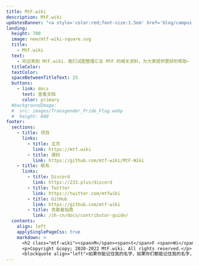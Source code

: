 ```yaml
---
title: MtF.wiki
description: MtF.wiki
updatesBanner: "<a style='color:red;font-size:1.5em' href='blog/campus.pdf'>欢迎为校园指南版块投稿，帮助高考考生选择合适的学校</a>"
landing:
  height: 700
  image: new/mtf-wiki-square.svg
  title:
    - MtF.wiki
  text:
    - 欢迎来到 MtF.wiki．我们试图整理汇总 MtF 的相关资料，为大家提供更好的帮助~
  titleColor:
  textColor:
  spaceBetweenTitleText: 25
  buttons:
    - link: docs
      text: 查看文档
      color: primary
  #backgroundImage:
  #  src: images/Transgender_Pride_Flag.webp
  #  height: 600
footer:
  sections:
    - title: 项目
      links:
        - title: 主页
          link: https://mtf.wiki
        - title: 源码
          link: https://github.com/mtf-wiki/MtF-Wiki
    - title: 联系
      links:
        - title: Discord
          link: https://233.plus/discord
        - title: Twitter
          link: https://twitter.com/mtfwiki
        - title: GitHub
          link: https://github.com/mtf-wiki
        - title: 贡献者指南
          link: /zh-cn/docs/contributor-guide/
  contents:
    align: left
    applySinglePageCss: true
    markdown: >
      <h2 class="mtf-wiki"><span>M</span><span>t</span>F <span>Wi</span><span>ki</span></h2>
      <p>Copyright &copy; 2020-2022 MtF.wiki. All rights reserved.</p>
      <blockquote align="left">如果你能记住我的名字，如果你们都能记住我的名字，也许我或者“我们”，终有一天能自由地生存着。</blockquote>
---
```

